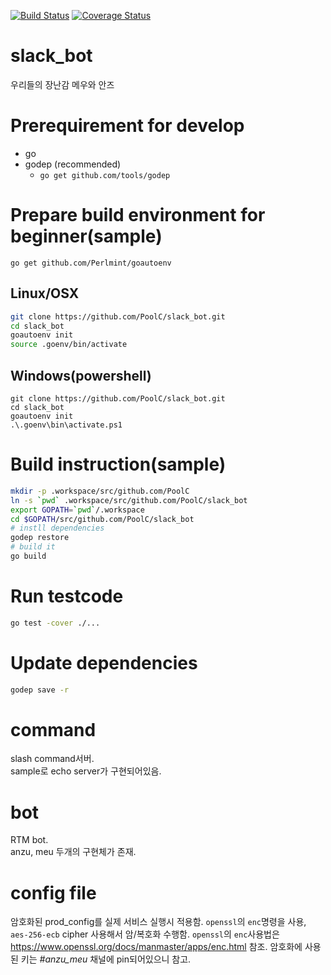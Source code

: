 [![Build Status](https://travis-ci.org/PoolC/slack_bot.svg)](https://travis-ci.org/PoolC/slack_bot)
[![Coverage Status](https://coveralls.io/repos/PoolC/slack_bot/badge.svg?branch=master&service=github)](https://coveralls.io/github/PoolC/slack_bot?branch=master)
# slack_bot
우리들의 장난감 메우와 안즈

# Prerequirement for develop
- go
- godep (recommended)
  - `go get github.com/tools/godep`

# Prepare build environment for beginner(sample)
`go get github.com/Perlmint/goautoenv`

## Linux/OSX
```bash
git clone https://github.com/PoolC/slack_bot.git
cd slack_bot
goautoenv init
source .goenv/bin/activate
```
## Windows(powershell)
```
git clone https://github.com/PoolC/slack_bot.git
cd slack_bot
goautoenv init
.\.goenv\bin\activate.ps1
```

# Build instruction(sample)
```bash
mkdir -p .workspace/src/github.com/PoolC
ln -s `pwd` .workspace/src/github.com/PoolC/slack_bot
export GOPATH=`pwd`/.workspace
cd $GOPATH/src/github.com/PoolC/slack_bot
# instll dependencies
godep restore
# build it
go build
```

# Run testcode
```bash
go test -cover ./...
```

# Update dependencies
```bash
godep save -r
```

# command
slash command서버.  
sample로 echo server가 구현되어있음.

# bot
RTM bot.  
anzu, meu 두개의 구현체가 존재. 

# config file
암호화된 prod_config를 실제 서비스 실행시 적용함.
`openssl`의 `enc`명령을 사용, `aes-256-ecb` cipher 사용해서 암/복호화 수행함.
`openssl`의 `enc`사용법은 https://www.openssl.org/docs/manmaster/apps/enc.html 참조.
암호화에 사용된 키는 *#anzu_meu* 채널에 pin되어있으니 참고.
